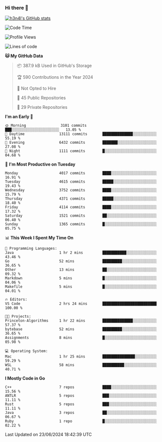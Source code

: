 ### Hi there 👋

[![h3n4l's GitHub stats](https://github-readme-stats.vercel.app/api?username=h3n4l&count_private=true&show_icons=true&theme=radical)](https://github.com/h3n4l/github-readme-stats)

<!--START_SECTION:waka-->
![Code Time](http://img.shields.io/badge/Code%20Time-1%2C875%20hrs%2016%20mins-blue)

![Profile Views](http://img.shields.io/badge/Profile%20Views-0-blue)

![Lines of code](https://img.shields.io/badge/From%20Hello%20World%20I%27ve%20Written-9.5%20million%20lines%20of%20code-blue)

**🐱 My GitHub Data** 

> 📦 387.9 kB Used in GitHub's Storage 
 > 
> 🏆 590 Contributions in the Year 2024
 > 
> 🚫 Not Opted to Hire
 > 
> 📜 45 Public Repositories 
 > 
> 🔑 29 Private Repositories 
 > 
**I'm an Early 🐤** 

```text
🌞 Morning                3101 commits        ███░░░░░░░░░░░░░░░░░░░░░░   13.05 % 
🌆 Daytime                13111 commits       ██████████████░░░░░░░░░░░   55.19 % 
🌃 Evening                6432 commits        ███████░░░░░░░░░░░░░░░░░░   27.08 % 
🌙 Night                  1111 commits        █░░░░░░░░░░░░░░░░░░░░░░░░   04.68 % 
```
📅 **I'm Most Productive on Tuesday** 

```text
Monday                   4017 commits        ████░░░░░░░░░░░░░░░░░░░░░   16.91 % 
Tuesday                  4615 commits        █████░░░░░░░░░░░░░░░░░░░░   19.43 % 
Wednesday                3752 commits        ████░░░░░░░░░░░░░░░░░░░░░   15.79 % 
Thursday                 4371 commits        █████░░░░░░░░░░░░░░░░░░░░   18.40 % 
Friday                   4114 commits        ████░░░░░░░░░░░░░░░░░░░░░   17.32 % 
Saturday                 1521 commits        ██░░░░░░░░░░░░░░░░░░░░░░░   06.40 % 
Sunday                   1365 commits        █░░░░░░░░░░░░░░░░░░░░░░░░   05.75 % 
```


📊 **This Week I Spent My Time On** 

```text
💬 Programming Languages: 
Java                     1 hr 2 mins         ███████████░░░░░░░░░░░░░░   43.46 % 
Go                       52 mins             █████████░░░░░░░░░░░░░░░░   36.65 % 
Other                    13 mins             ██░░░░░░░░░░░░░░░░░░░░░░░   09.32 % 
Markdown                 5 mins              █░░░░░░░░░░░░░░░░░░░░░░░░   04.06 % 
Makefile                 5 mins              █░░░░░░░░░░░░░░░░░░░░░░░░   04.01 % 

🔥 Editors: 
VS Code                  2 hrs 24 mins       █████████████████████████   100.00 % 

🐱‍💻 Projects: 
Princeton-Algorithms     1 hr 22 mins        ██████████████░░░░░░░░░░░   57.37 % 
bytebase                 52 mins             █████████░░░░░░░░░░░░░░░░   36.65 % 
Assignments              8 mins              █░░░░░░░░░░░░░░░░░░░░░░░░   05.98 % 

💻 Operating System: 
Mac                      1 hr 25 mins        ███████████████░░░░░░░░░░   59.29 % 
WSL                      58 mins             ██████████░░░░░░░░░░░░░░░   40.71 % 
```

**I Mostly Code in Go** 

```text
C++                      7 repos             ████░░░░░░░░░░░░░░░░░░░░░   15.56 % 
ANTLR                    5 repos             ███░░░░░░░░░░░░░░░░░░░░░░   11.11 % 
Rust                     5 repos             ███░░░░░░░░░░░░░░░░░░░░░░   11.11 % 
Java                     3 repos             ██░░░░░░░░░░░░░░░░░░░░░░░   06.67 % 
Ruby                     1 repo              █░░░░░░░░░░░░░░░░░░░░░░░░   02.22 % 
```




 Last Updated on 23/06/2024 18:42:39 UTC
<!--END_SECTION:waka-->

